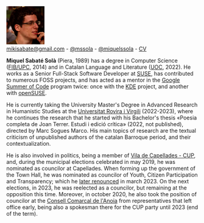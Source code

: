 <img src="/images/me.jpeg" alt="Miquel's picture" id="image-profile" title="This is me some years ago..." width="100" height="100">

<div class="info">
    <a href="mailto:mikisabate@gmail.com"><i class="fa fa-envelope"></i> mikisabate@gmail.com</a> -
    <a href="https://github.com/mssola"><i class="fa fa-github"></i> @mssola</a> -
    <a href="https://twitter.com/miquelssola"><i class="fa fa-twitter"></i> @miquelssola</a> -
    <a href="/en/about/cv.html"><i class="fa fa-address-card-o"></i> CV</a>
</div>

**Miquel Sabaté Solà** (Piera, 1989) has a degree in Computer Science
([FIB/UPC](https://www.fib.upc.edu/en), 2014) and in Catalan Language and
Literature ([UOC](https://www.uoc.edu/portal/en/index.html), 2022). He works as
a Senior Full-Stack Software Developer at [SUSE](https://www.suse.com/), has
contributed to numerous FOSS projects, and has acted as a mentor in the [Google
Summer of Code](https://summerofcode.withgoogle.com/) program twice: once with
the [KDE](https://kde.org/) project, and another with
[openSUSE](https://www.opensuse.org/).

He is currently taking the University Master's Degree in Advanced Research in
Humanistic Studies at the [Universitat Rovira i
Virgili](https://www.urv.cat/ca/) (2022-2023), where he continues the research
that he started with his Bachelor's thesis «Poesia completa de Joan Terrer.
Estudi i edició crítica» (2022, not published), directed by Marc Sogues Marco.
His main topics of research are the textual criticism of unpublished authors of
the catalan Barroque period, and their contextualization.

He is also involved in politics, being a member of [Vila de Capellades -
CUP](http://viladecapellades.cat/), and, during the municipal elections
celebrated in may 2019, he was nominated as councilor at Capellades. When
forming up the government of the Town Hall, he was nominated as councilor of
Youth, Citizen Participation and Transparency; which he [later
renounced](http://viladecapellades.cat/noticia/309/comunicat-de-vila-de-capellades-cup-en-relacio-a-la-sortida-del-govern)
in march 2023. On the next elections, in 2023, he was reelected as a councilor,
but remaining at the opposition this time. Moreover, in october 2020, he also
took the position of councilor at the [Consell Comarcal de
l'Anoia](https://www.anoia.cat/) from representatives that left office early,
being also a spokesman there for the CUP party until 2023 (end of the term).
